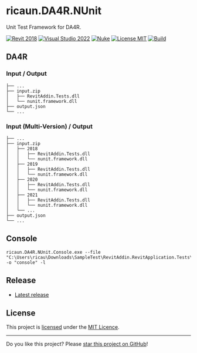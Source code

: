 ﻿# ricaun.DA4R.NUnit

Unit Test Framework for DA4R.

[![Revit 2018](https://img.shields.io/badge/Revit-2018+-blue.svg)](../..)
[![Visual Studio 2022](https://img.shields.io/badge/Visual%20Studio-2022-blue)](../..)
[![Nuke](https://img.shields.io/badge/Nuke-Build-blue)](https://nuke.build/)
[![License MIT](https://img.shields.io/badge/License-MIT-blue.svg)](LICENSE)
[![Build](../../actions/workflows/Build.yml/badge.svg)](../../actions)

## DA4R

### Input / Output
```
├── ...
├── input.zip
│   ├── RevitAddin.Tests.dll
│   └── nunit.framework.dll
├── output.json
└── ...
```

### Input (Multi-Version) / Output
```
├── ...
├── input.zip
│   ├── 2018
│   │   ├── RevitAddin.Tests.dll
│   │   └── nunit.framework.dll
│   ├── 2019
│   │   ├── RevitAddin.Tests.dll
│   │   └── nunit.framework.dll
│   ├── 2020
│   │   ├── RevitAddin.Tests.dll
│   │   └── nunit.framework.dll
│   ├── 2021
│   │   ├── RevitAddin.Tests.dll
│   │   └── nunit.framework.dll
│   └── ...
├── output.json
└── ...
```

## Console

```
ricaun.DA4R.NUnit.Console.exe --file "C:\Users\ricau\Downloads\SampleTest\RevitAddin.RevitApplication.Tests\2021\RevitAddin.RevitApplication.Tests.dll" -o "console" -l
```

## Release

* [Latest release](../../releases/latest)

## License

This project is [licensed](LICENSE) under the [MIT Licence](https://en.wikipedia.org/wiki/MIT_License).

---

Do you like this project? Please [star this project on GitHub](../../stargazers)!